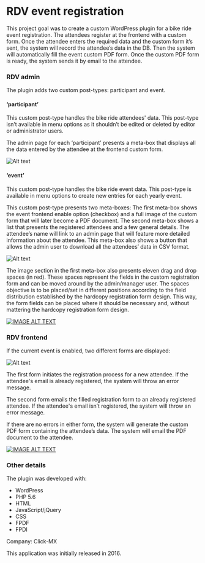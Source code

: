 # RDV event registration

This project goal was to create a custom WordPress plugin for a bike ride event registration. The attendees register at the frontend with a custom form. Once the attendee enters the required data and the custom form it’s sent, the system will record the attendee’s data in the DB. Then the system will automatically fill the event custom PDF form. Once the custom PDF form is ready, the system sends it by email to the attendee.


### RDV admin

The plugin adds two custom post-types: participant and event.

#### ‘participant’

This custom post-type handles the bike ride attendees' data. This post-type isn’t available in menu options as it shouldn’t be edited or deleted by editor or administrator users.

The admin page for each ‘participant’ presents a meta-box that displays all the data entered by the attendee at the frontend custom form.

![Alt text](https://vl-portfolio-images.s3.us-west-2.amazonaws.com/admin-attendee-data.jpg)

#### ‘event’

This custom post-type handles the bike ride event data. This post-type is available in menu options to create new entries for each yearly event.

This custom post-type presents two meta-boxes:
The first meta-box shows the event frontend enable option (checkbox) and a full image of the custom form that will later become a PDF document.
The second meta-box shows a list that presents the registered attendees and a few general details. The attendee’s name will link to an admin page that will feature more detailed information about the attendee. This meta-box also shows a button that allows the admin user to download all the attendees’ data in CSV format.

![Alt text](https://vl-portfolio-images.s3.us-west-2.amazonaws.com/admin-event-data.jpg)

The image section in the first meta-box also presents eleven drag and drop spaces (in red). These spaces represent the fields in the custom registration form and can be moved around by the admin/manager user. The spaces objective is to be placed/set in different positions according to the field distribution established by the hardcopy registration form design. This way, the form fields can be placed where it should be necessary and, without mattering the hardcopy registration form design.

[![IMAGE ALT TEXT](http://img.youtube.com/vi/rnr7bD40A3A/0.jpg)](http://www.youtube.com/watch?v=rnr7bD40A3A "Bike Ride event registration plugin - admin sample view")


### RDV frontend

If the current event is enabled, two different forms are displayed:

![Alt text](https://vl-portfolio-images.s3.us-west-2.amazonaws.com/frontend-forms.jpg)

The first form initiates the registration process for a new attendee. If the attendee's email is already registered, the system will throw an error message.

The second form emails the filled registration form to an already registered attendee. If the attendee's email isn’t registered, the system will throw an error message.

If there are no errors in either form, the system will generate the custom PDF form containing the attendee’s data. The system will email the PDF document to the attendee.

[![IMAGE ALT TEXT](http://img.youtube.com/vi/NAb_7mzuId4/0.jpg)](http://www.youtube.com/watch?v=NAb_7mzuId4 "Bike Ride event registration plugin - frontend sample view")


### Other details

The plugin was developed with:
<ul>
<li>WordPress</li>
<li>PHP 5.6</li>
<li>HTML</li>
<li>JavaScript/jQuery</li>
<li>CSS</li>
<li>FPDF</li>
<li>FPDI</li>
</ul>

Company: Click-MX

This application was initially released in 2016.